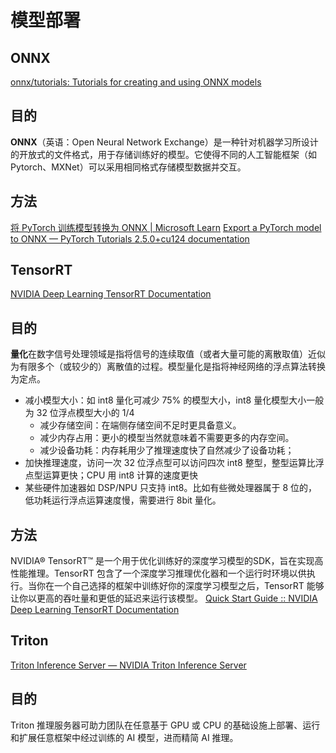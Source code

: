 # 模型部署
## ONNX
[onnx/tutorials: Tutorials for creating and using ONNX models](https://github.com/onnx/tutorials)
## 目的
**ONNX**（英语：Open Neural Network Exchange）是一种针对机器学习所设计的开放式的文件格式，用于存储训练好的模型。它使得不同的人工智能框架（如Pytorch、MXNet）可以采用相同格式存储模型数据并交互。
## 方法
[将 PyTorch 训练模型转换为 ONNX | Microsoft Learn](https://learn.microsoft.com/zh-cn/windows/ai/windows-ml/tutorials/pytorch-convert-model)
[Export a PyTorch model to ONNX — PyTorch Tutorials 2.5.0+cu124 documentation](https://pytorch.org/tutorials/beginner/onnx/export_simple_model_to_onnx_tutorial.html)
## TensorRT
[NVIDIA Deep Learning TensorRT Documentation](https://docs.nvidia.com/deeplearning/tensorrt/index.html)
## 目的
**量化**在数字信号处理领域是指将信号的连续取值（或者大量可能的离散取值）近似为有限多个（或较少的）离散值的过程。模型量化是指将神经网络的浮点算法转换为定点。
-  减小模型大小：如 int8 量化可减少 75% 的模型大小，int8 量化模型大小一般为 32 位浮点模型大小的 1/4
	- 减少存储空间：在端侧存储空间不足时更具备意义。
	- 减少内存占用：更小的模型当然就意味着不需要更多的内存空间。
	- 减少设备功耗：内存耗用少了推理速度快了自然减少了设备功耗；
- 加快推理速度，访问一次 32 位浮点型可以访问四次 int8 整型，整型运算比浮点型运算更快；CPU 用 int8 计算的速度更快
- 某些硬件加速器如 DSP/NPU 只支持 int8。比如有些微处理器属于 8 位的，低功耗运行浮点运算速度慢，需要进行 8bit 量化。
## 方法
NVIDIA® TensorRT™ 是一个用于优化训练好的深度学习模型的SDK，旨在实现高性能推理。TensorRT 包含了一个深度学习推理优化器和一个运行时环境以供执行。当你在一个自己选择的框架中训练好你的深度学习模型之后，TensorRT 能够让你以更高的吞吐量和更低的延迟来运行该模型。
[Quick Start Guide :: NVIDIA Deep Learning TensorRT Documentation](https://docs.nvidia.com/deeplearning/tensorrt/quick-start-guide/index.html#ex-deploy-onnx)
## Triton
[Triton Inference Server — NVIDIA Triton Inference Server](https://docs.nvidia.com/deeplearning/triton-inference-server/user-guide/docs/index.html)
## 目的
Triton 推理服务器可助力团队在任意基于 GPU 或 CPU 的基础设施上部署、运行和扩展任意框架中经过训练的 AI 模型，进而精简 AI 推理。